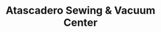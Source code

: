 ---
title: "Atascadero Sewing & Vacuum Center"
url: /atascadero/atascadero-sewing-and-vacuum-center/
shop: vacuum cleaner
---